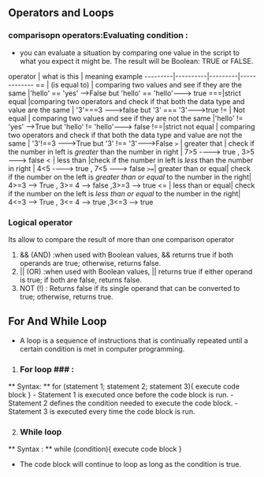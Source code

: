 ## Operators and Loops ##

### comparisopn operators:Evaluating condition :
- you can evaluate a situation by comparing one value in the script to what you expect it might be. The result will be Boolean: TRUE or FALSE.

operator | what is this  | meaning example 
---------|----------|---------|-------------
== | (is equal to) | comparing two values and see if they are the same |'hello' == 'yes' -->False but 'hello' == 'hello'---> true
===|strict equal |comparing two operators and check if that both the data type and value are the same | '3'===3 --->false but '3' === '3'--->true
!= | Not equal | comparing two values and see if they are not the same |'hello' != 'yes' -->True but 'hello' != 'hello'---> false
!==|strict not equal | comparing two operators and check if that both the data type and value are not the same | '3'!==3 --->True  but '3' !== '3'--->False 
 `>` | greater that | check if the number in left is *greater* than the number in right | 7>5 ----> true , 3>5 ---> false 
< | less than |check if the number in left is *less* than the number in right | 4<5 ----> true , 7<5 ---> false 
`>=`| greater than or equal| check if the number on the left is *greater than or equal* to the number in the right| 4>=3 --> True , 3>= 4 --> false ,3>=3 --> true
<= | less than or equal| check if the number on the left is *less than or equal* to the number in the right| 4<=3 --> True  , 3<= 4 --> true  ,3<=3 --> true

### Logical operator ###
Its allow to compare the result of more than one comparison operator 

1. && (AND) :when used with Boolean values, && returns true if both operands are true; otherwise, returns false.
1. || (OR) :when used with Boolean values, || returns true if either operand is true; if both are false, returns false.
1. NOT (!) : Returns false if its single operand that can be converted to true; otherwise, returns true.

## For And While Loop ##
- A loop is a sequence of instructions that is continually repeated until a certain condition is met in computer programming.
 
1.  ### For loop ### :
** Syntax: **
for (statement 1; statement 2; statement 3){
 execute code block
}
    - Statement 1 is executed once before the code block is run.
    - Statement 2 defines the condition needed to execute the code block.
    - Statement 3 is executed every time the code block is run.

 2. ### While loop ###
  ** Syntax : **
  while (condition){
 execute code block
}
- The code block will continue to loop as long as the condition is true.


